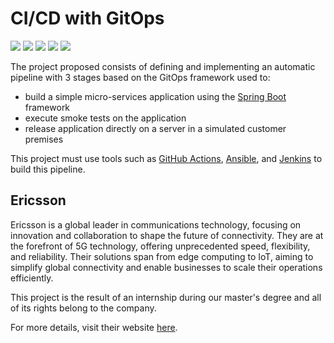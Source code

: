 # CI/CD with GitOps

<img src="https://img.shields.io/badge/Spring-6DB33F?style=for-the-badge&logo=spring&logoColor=white" /> <img src="https://img.shields.io/badge/Docker-2CA5E0?style=for-the-badge&logo=docker&logoColor=white" /> <img src="https://img.shields.io/badge/Jenkins-D24939?style=for-the-badge&logo=Jenkins&logoColor=white" /> <img src="https://img.shields.io/badge/Ansible-000000?style=for-the-badge&logo=ansible&logoColor=white" /> <img src="https://img.shields.io/badge/GitHub_Actions-2088FF?style=for-the-badge&logo=github-actions&logoColor=white" />

The project proposed consists of defining and implementing an automatic pipeline with 3 stages based on the GitOps framework used to:
- build a simple micro-services application using the [Spring Boot](https://spring.io/) framework
- execute smoke tests on the application
- release application directly on a server in a simulated customer premises

This project must use tools such as [GitHub Actions](https://docs.github.com/en/actions), [Ansible](https://www.ansible.com/), and [Jenkins](https://www.jenkins.io/) to build this pipeline.
## Ericsson

Ericsson is a global leader in communications technology, focusing on innovation and collaboration to shape the future of connectivity. They are at the forefront of 5G technology, offering unprecedented speed, flexibility, and reliability. Their solutions span from edge computing to IoT, aiming to simplify global connectivity and enable businesses to scale their operations efficiently.

This project is the result of an internship during our master's degree and all of its rights belong to the company. 

For more details, visit their website [here](https://www.ericsson.com/).
